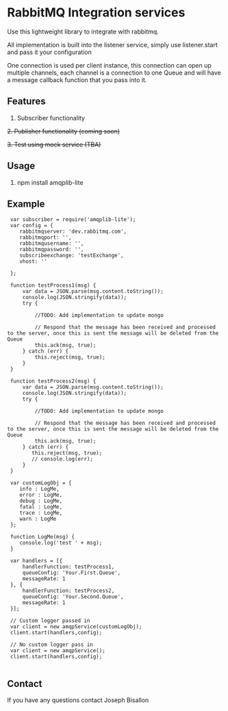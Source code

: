 # RabbitMQ Integration services

Use this lightweight library to integrate with rabbitmq. 

All implementation is built into the listener service, simply use listener.start and pass it your configuration

One connection is used per client instance, this connection can open up multiple channels, each channel is a connection to one Queue and will
have a message callback function that you pass into it. 

## Features
1. Subscriber functionality

~~2. Publisher functionality (coming soon)~~

~~3. Test using mock service (TBA)~~

## Usage

1. npm install amqplib-lite

## Example
```
 var subscriber = require('amqplib-lite');
 var config = {
    rabbitmqserver: 'dev.rabbitmq.com',
    rabbitmqport: '',
    rabbitmqusername: '',
    rabbitmqpassword: '',
    subscribeexchange: 'testExchange',
    vhost: ''

 };

 function testProcess1(msg) {
     var data = JSON.parse(msg.content.toString());
     console.log(JSON.stringify(data));
     try {

         //TODO: Add implementation to update mongo

         // Respond that the message has been received and processed to the server, once this is sent the message will be deleted from the Queue
         this.ack(msg, true);
     } catch (err) {
         this.reject(msg, true);
     }
 }

 function testProcess2(msg) {
     var data = JSON.parse(msg.content.toString());
     console.log(JSON.stringify(data));
     try {

         //TODO: Add implementation to update mongo

         // Respond that the message has been received and processed to the server, once this is sent the message will be deleted from the Queue
         this.ack(msg, true);
     } catch (err) {
        this.reject(msg, true);
        // console.log(err);
     }
 }

 var customLogObj = {
    info : LogMe,
    error : LogMe,
    debug : LogMe,
    fatal : LogMe,
    trace : LogMe,
    warn : LogMe
 };

 function LogMe(msg) {
    console.log('test ' + msg);
 }

 var handlers = [{
     handlerFunction: testProcess1,
     queueConfig: 'Your.First.Queue',
     messageRate: 1
 }, {
     handlerFunction: testProcess2,
     queueConfig: 'Your.Second.Queue',
     messageRate: 1
 }];
 
 // Custom logger passed in
 var client = new amqpService(customLogObj);
 client.start(handlers,config);
 
 // No custom logger pass in
 var client = new amqpService();
 client.start(handlers,config);
 
```

## Contact
If you have any questions contact Joseph Bisallon
